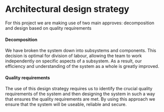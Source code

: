 # Architectural design strategy
For this project we are making use of two main approves: decomposition and design based on quality requirements

#### Decomposition
We have broken the system down into subsystems and components. This decision is optimal for division of labour, allowing the team to work independently on specific aspects of a subsystem. As a result, our efficiency and understanding of the system as a whole is greatly improved.

#### Quality requirements 
The use of this design strategy requires us to identify the crucial quality requirements of the system and then designing the system in such a way that ensures the quality requirements are met. By using this approach we ensure that the system will be useable, reliable and secure.

